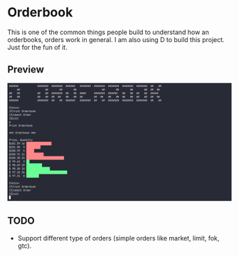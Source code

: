 # Orderbook

This is one of the common things people build to understand how an orderbooks, orders work in general. I am also using D to build this project. Just for the fun of it.

## Preview

![alt text](assets/index.png "index")

## TODO

- Support different type of orders (simple orders like market, limit, fok, gtc).
